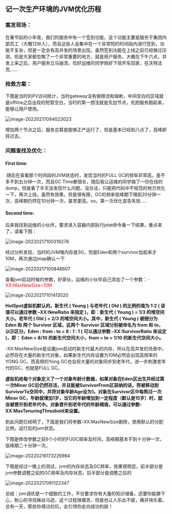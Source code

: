 

## 记一次生产环境的JVM优化历程

### 案发现场：

​		在春节前的小年夜，我们的服务中有一个签到功能，这个功能主要是服务于集团内部员工（大概12W人），而且这些人会集中在一个非常短的时间段内进行签到，功能不复杂，但是一定会有高并发的场景出现。虽然签到功能在上线之前已经做过压测，但是大家都忽略了一个非常重要的地方，就是用户服务，大概在下午六点，并发上来之后，用户服务立马崩溃。恰好运维的同学刚好下班开车回家，在沃特法克......

### 抢救方案：

​		下图是当时的PV访问统计，当时gateway没有做限流和熔断，中间空白的区域就是offline之后出现的短暂空白，当时的第一想法就是先加节点，先把服务跑起来，能够让用户使用。

![image-20220217094023023](https://gitee.com/gudayu/gzy-img/raw/master/img/image-20220217094023023.png)

增加两个节点之后，服务总算是能够正产运行了，但是基本已经到八点了，高峰即将过去。

### 问题查找及优化：

#### First time:

​		随后在查看那个时间段的JVM状态时，发现当时的FULL GC的频率非常高，差不多不到五分钟一次，而且GC Time都很长，随后我让运维的同学搞了一份在线的dump，但是看了半天没发现什么问题，没办法，只能把代码中不规范的地方优化一下，再次上线，虽然有效果，但是很有限，GC的频率低峰期下降到20分钟一次，高峰期仍然在10分钟一次，甚至更高。so，第一次优化宣告失败.....

#### Second time:

​		后来我找到运维的小伙伴，要求进入容器内部执行jstat命令看一下结果，重点来了，请看下图：

![image-20220217100319276](https://gitee.com/gudayu/gzy-img/raw/master/img/image-20220217100319276.png)

经过分析发现，当时的JVM堆内存是3G，但是Eden和两个survivor加起来才10M，再次通过jmap确认一下

![image-20220217100848607](https://gitee.com/gudayu/gzy-img/raw/master/img/image-20220217100848607.png)

查看jvm启动时候的参数，好家伙，运维的小伙伴自己添加了一个参数：<font color='red'>-XX:MaxNewSize=10M</font>

![image-20220217101413520](https://gitee.com/gudayu/gzy-img/raw/master/img/image-20220217101413520.png)

**HotSpot虚拟机默认的，新生代 ( Young ) 与老年代 ( Old ) 的比例的值为 1:2 ( 该值可以通过参数 –XX:NewRatio 来指定 )，即：新生代 ( Young ) = 1/3 的堆空间大小。老年代 ( Old ) = 2/3 的堆空间大小。其中，新生代 ( Young ) 被细分为 Eden 和 两个 Survivor 区域，这两个 Survivor 区域分别被命名为 from 和 to，以示区分。Eden : from : to = 8 : 1 : 1 ( 可以通过参数 –XX:SurvivorRatio 来设定 )，即： Eden = 8/10 的新生代空间大小，from = to = 1/10 的新生代空间大小。**

-XX:MaxNewSize是设置jvm启动时新生代最大的内存，所以在高并发的场景中，必然存在大量的新生代对象，如果新生代内存设置为10M必然会出现高频率的YONG GC，而高频的Yong GC也会将大量的对象同步到老年代，进一步刺激老年代的GC，也就是FULL GC。

**虚拟机给每个对象定义了一个对象年龄计数器，如果对象在Eden区出生并经过第一次Minor GC后仍然存活，并且能被SurvivorFrom区容纳的话，将被移动到SurvivorTo空间中，并将对象年龄Age设为1。对象在Survivor区中每熬过一次Minor GC，年龄就增加1岁，当它的年龄增加到一定程度（默认是15岁）时，就会被晋升到老年代中。对象晋升到老年代的年龄阈值，可以通过参数-XX:MaxTenuringThreshold来设置。**

到此问题已经明了，下面是我们将参数-XX:MaxNewSize删除，使用默认的分配比例，运行后的jvm状态。

下图是修改参数之前6个小时的FUGC频率及时间，高峰期基本不到十分钟一次，低峰期二十分钟一次。

![image-20220216173226984](https://gitee.com/gudayu/gzy-img/raw/master/img/image-20220216173226984.png)

下图是经过一晚上的测试，jvm的内存状态及GC频率，效果很明显，前半部分是jvm参数调整之前的GC频率及内存状态，后半部分是调整之后的

![image-20220217091122347](https://gitee.com/gudayu/gzy-img/raw/master/img/image-20220217091122347.png)

总结：jvm调优是一个细致的工作，不仅要求你有大量的知识储备，还要你能静下心，耐心的寻找蛛丝马迹，这个过程很痛苦，但是也让人乐此不疲，痛并快乐着。总有一天，那些你填过的坑，会引领你走向成功的路！